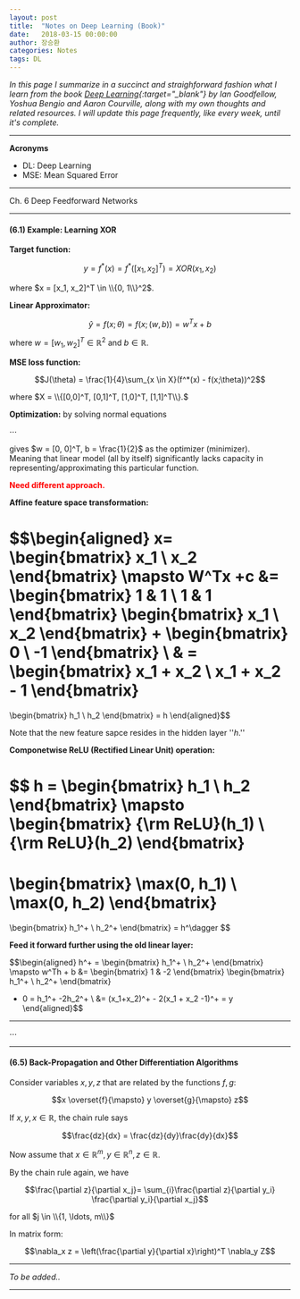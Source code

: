```yaml
---
layout: post
title:  "Notes on Deep Learning (Book)"
date:   2018-03-15 00:00:00
author: 장승환
categories: Notes
tags: DL
---
```


*In this page I summarize in a succinct and straighforward fashion what I learn from the book [Deep Learning](http://www.deeplearningbook.org/lecture_slides.html){:target="_blank"} by Ian Goodfellow, Yoshua Bengio and Aaron Courville, along with my own thoughts and related resources.*
*I will update this page frequently, like every week, until it's complete.*

---
 
**Acronyms**
* DL: Deep Learning
* MSE: Mean Squared Error

---

Ch. 6 Deep Feedforward Networks

---

#### (6.1) Example: Learning XOR

**Target function:**

$$y = f^*(x) = f^*([x_1, x_2]^T) = XOR(x_1, x_2)$$

where $x = [x_1, x_2]^T \in \\{0, 1\\}^2$.

**Linear Approximator:**

$$\hat{y} = f(x; \theta) = f(x; (w, b)) = w^Tx + b$$  

where $w = [w_1, w_2]^T \in \mathbb{R}^2$ and $b \in \mathbb{R}$.

**MSE loss function:**

$$J(\theta) = \frac{1}{4}\sum_{x \in X}(f^*(x) - f(x;\theta))^2$$

where $X = \\{[0,0]^T, [0,1]^T, [1,0]^T, [1,1]^T\\}.$

**Optimization:** by solving normal equations

$\cdots$

gives $w = [0, 0]^T, b = \frac{1}{2}$ as the optimizer (minimizer).  
Meaning that linear model (all by itself) significantly lacks capacity in representing/approximating this particular function.

<span style="color:red">**Need different approach.**</span>

**Affine feature space transformation:**

$$\begin{aligned}
x= 
\begin{bmatrix}
x_1  \\
x_2
\end{bmatrix}
\mapsto
W^Tx +c &= 
\begin{bmatrix}
1 & 1 \\
1 & 1
\end{bmatrix} 
\begin{bmatrix}
x_1  \\
x_2
\end{bmatrix}
+
\begin{bmatrix}
0  \\
-1
\end{bmatrix} \\
& =
\begin{bmatrix}
x_1 + x_2   \\
x_1 + x_2 - 1
\end{bmatrix}
=
\begin{bmatrix}
h_1  \\
h_2
\end{bmatrix}
= h
\end{aligned}$$

Note that the new feature sapce resides in the hidden layer ''$h$.''

**Componetwise ReLU (Rectified Linear Unit) operation:**

$$
h =
\begin{bmatrix}
h_1  \\
h_2
\end{bmatrix}
\mapsto
\begin{bmatrix}
{\rm ReLU}(h_1)  \\
{\rm ReLU}(h_2)
\end{bmatrix}
=
\begin{bmatrix}
\max(0, h_1)  \\
\max(0, h_2)
\end{bmatrix}
= 
\begin{bmatrix}
h_1^+ \\
h_2^+
\end{bmatrix}
= h^\dagger
$$

**Feed it forward further using the old linear layer:**

$$\begin{aligned}
h^+ =
\begin{bmatrix}
h_1^+ \\
h_2^+
\end{bmatrix}
\mapsto 
w^Th + b &= 
\begin{bmatrix}
1 & -2
\end{bmatrix}
\begin{bmatrix}
h_1^+ \\
h_2^+
\end{bmatrix}
+ 0 
= h_1^+ -2h_2^+ \\
&= (x_1+x_2)^+ - 2(x_1 + x_2 -1)^+ = y
\end{aligned}$$

---

$\cdots$

---

#### (6.5) Back-Propagation and Other Differentiation Algorithms

Consider variables $x, y, z$ that are related by the functions $f, g$:

$$x \overset{f}{\mapsto} y \overset{g}{\mapsto} z$$

If $x, y, x \in \mathbb{R}$, the chain rule says

$$\frac{dz}{dx} = \frac{dz}{dy}\frac{dy}{dx}$$

Now assume that $x \in \mathbb{R}^m, y \in \mathbb{R}^n, z \in \mathbb{R}$.

By the chain rule again, we have 

$$\frac{\partial z}{\partial x_j}= \sum_{i}\frac{\partial z}{\partial y_i} \frac{\partial y_i}{\partial x_j}$$

for all $j \in \\{1, \ldots, m\\}$

In matrix form:

$$\nabla_x z = \left(\frac{\partial y}{\partial x}\right)^T \nabla_y Z$$


---

$$ $$

*To be added..*

---


